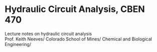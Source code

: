 # Hydraulic Circuit Analysis, CBEN 470

Lecture notes on hydraulic circuit analysis\
Prof. Keith Neeves/
Colorado School of Mines/
Chemical and Biological Engineering/

